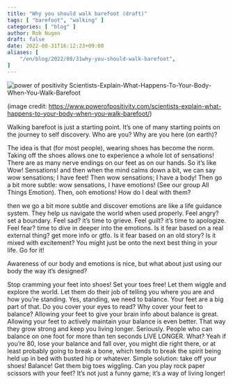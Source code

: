 ```yaml
---
title: "Why you should walk barefoot (draft)"
tags: [ "barefoot", "walking" ]
categories: [ "blog" ]
author: Rob Nugen
draft: false
date: 2022-08-31T16:12:23+09:00
aliases: [
    "/en/blog/2022/08/31why-you-should-walk-barefoot",
]
---
```



<img
src="https://b.robnugen.com/blog/2022/power_of_positivity_Scientists-Explain-What-Happens-To-Your-Body-When-You-Walk-Barefoot.jpg"
alt="power of positivity Scientists-Explain-What-Happens-To-Your-Body-When-You-Walk-Barefoot"
class="title" />

<div class="note">(image credit: <a href="https://www.powerofpositivity.com/scientists-explain-what-happens-to-your-body-when-you-walk-barefoot/">https://www.powerofpositivity.com/scientists-explain-what-happens-to-your-body-when-you-walk-barefoot/</a>)</div>

Walking barefoot is just a starting point.  It’s one of many starting
points on the journey to self discovery.  Who are you?  Why are you
here (on earth)?

The idea is that (for most people), wearing shoes has become the norm.
Taking off the shoes allows one to experience a whole lot of
sensations!  There are as many nerve endings on our feet as on our
hands.  So it’s like Wow! Sensations! and then when the mind calms
down a bit, we can say wow sensations; I have feet!  Then wow
sensations; I have a body!  Then go a bit more subtle: wow sensations,
I have emotions! (See our group All Things Emotion).  Then, ooh
emotions!  How do I deal with them?

then we go a bit more subtle and discover emotions are like a life
guidance system.  They help us navigate the world when used properly.
Feel angry?  set a boundary.  Feel sad?  it’s time to grieve.  Feel
guilt?  it’s time to apologize.  Feel fear? time to dive in deeper
into the emotions.  Is it fear based on a real external thing?  get
more info or gtfo.  Is it fear based on an old story?  Is it mixed
with excitement?  You might just be onto the next best thing in your
life.  Go for it!

Awareness of our body and emotions is nice, but what about just using
our body the way it’s designed?

Stop cramming your feet into shoes!  Set your toes free!  Let them
wiggle and explore the world.  Let them do their job of telling you
where you are and how you’re standing.  Yes, standing, we need to
balance.  Your feet are a big part of that.  Do you cover your eyes to
read?  Why cover your feet to balance?  Allowing your feet to give
your brain info about balance is great.  Allowing your feet to
actively maintain your balance is even better.  That way they grow
strong and keep you living longer.  Seriously.  People who can balance
on one foot for more than ten seconds LIVE LONGER.  What?  Yeah if
you’re 80, lose your balance and fall over, you might die right there,
or at least probably going to break a bone, which tends to break the
spirit being held up in bed with busted hip or whatever.  Simple
solution: take off your shoes!  Balance!  Get them big toes wiggling.
Can you play rock paper scissors with your feet?  It’s not just a
funny game; it’s a way of living longer!